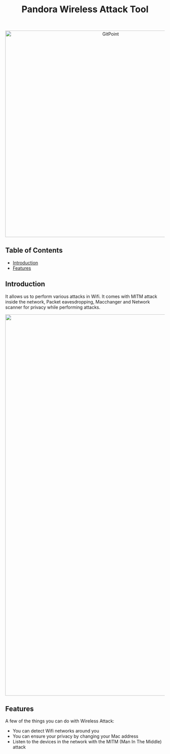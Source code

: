 
<h1 align="center"> Pandora Wireless Attack Tool </h1> <br>
<p align="center">
  <a href="https://gitpoint.co/">
    <img alt="GitPoint" title="GitPoint" src="https://github.com/Berkkucukk/Wireless_Attack/blob/main/photo/logo.png?raw=true" width="650">
  </a>
</p>


## Table of Contents

- [Introduction](#introduction)
- [Features](#features)


## Introduction


It allows us to perform various attacks in Wifi. It comes with MITM attack inside the network, Packet eavesdropping, Macchanger and Network scanner for privacy while performing attacks.

<p align="center">
  <img src = "https://github.com/Berkkucukk/Wireless_Attack/blob/main/photo/menu.png?raw=true" width=1200>
</p>

## Features

A few of the things you can do with Wireless Attack:

* You can detect Wifi networks around you
* You can ensure your privacy by changing your Mac address
* Listen to the devices in the network with the MITM (Man In The Middle) attack

